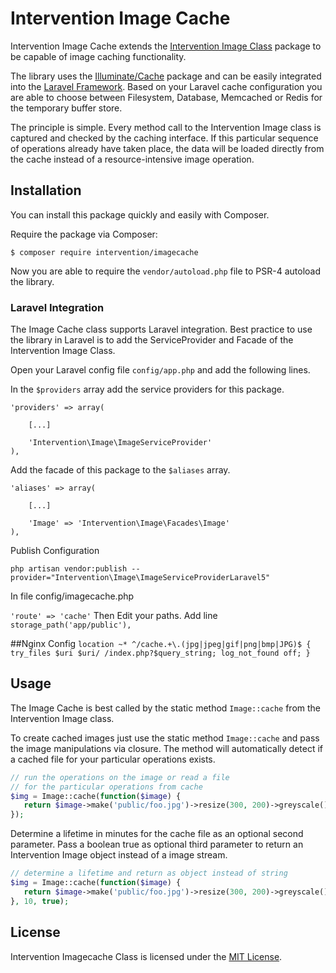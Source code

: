# Intervention Image Cache

Intervention Image Cache extends the [Intervention Image Class](https://github.com/Intervention/image/) package to be capable of image caching functionality.

The library uses the [Illuminate/Cache](https://github.com/illuminate/cache/) package and can be easily integrated into the [Laravel Framework](https://laravel.com/). Based on your Laravel cache configuration you are able to choose between Filesystem, Database, Memcached or Redis for the temporary buffer store.

The principle is simple. Every method call to the Intervention Image class is captured and checked by the caching interface. If this particular sequence of operations already have taken place, the data will be loaded directly from the cache instead of a resource-intensive image operation.

## Installation

You can install this package quickly and easily with Composer.

Require the package via Composer:

    $ composer require intervention/imagecache

Now you are able to require the `vendor/autoload.php` file to PSR-4 autoload the library.

### Laravel Integration

The Image Cache class supports Laravel integration. Best practice to use the library in Laravel is to add the ServiceProvider and Facade of the Intervention Image Class.

Open your Laravel config file `config/app.php` and add the following lines.

In the `$providers` array add the service providers for this package.

    'providers' => array(

        [...]

        'Intervention\Image\ImageServiceProvider'
    ),

Add the facade of this package to the `$aliases` array.

    'aliases' => array(

        [...]

        'Image' => 'Intervention\Image\Facades\Image'
    ),

Publish Configuration 

`php artisan vendor:publish --provider="Intervention\Image\ImageServiceProviderLaravel5"`

In file config/imagecache.php

`'route' => 'cache'`
Then Edit your paths. Add line
`storage_path('app/public'),`

##Nginx Config
`
location ~* ^/cache.+\.(jpg|jpeg|gif|png|bmp|JPG)$ {
	try_files $uri $uri/ /index.php?$query_string;
	log_not_found off;
}
`

## Usage

The Image Cache is best called by the static method `Image::cache` from the Intervention Image class.

To create cached images just use the static method `Image::cache` and pass the image manipulations via closure. The method will automatically detect if a cached file for your particular operations exists.

```php
// run the operations on the image or read a file
// for the particular operations from cache
$img = Image::cache(function($image) {
   return $image->make('public/foo.jpg')->resize(300, 200)->greyscale();
});
```

Determine a lifetime in minutes for the cache file as an optional second parameter. Pass a boolean true as optional third parameter to return an Intervention Image object instead of a image stream.

```php
// determine a lifetime and return as object instead of string
$img = Image::cache(function($image) {
   return $image->make('public/foo.jpg')->resize(300, 200)->greyscale();
}, 10, true);
```

## License

Intervention Imagecache Class is licensed under the [MIT License](http://opensource.org/licenses/MIT).
